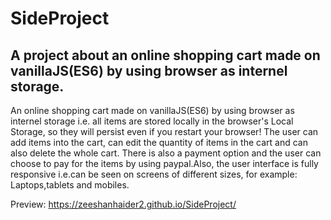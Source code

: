 # SideProject
## A project about an online shopping cart made on vanillaJS(ES6) by using browser as internel storage.
An online shopping cart made on vanillaJS(ES6) by using browser as internel storage i.e. all items are stored locally in the browser's Local Storage, so they will persist even if you restart your browser! The user can add items into the cart, can edit the quantity of items in the cart and can also delete the whole cart. There is also a payment option and the user can choose to pay for the items by using paypal.Also, the user interface is fully responsive i.e.can be seen on screens of different sizes, for example: Laptops,tablets and mobiles.

Preview: https://zeeshanhaider2.github.io/SideProject/
